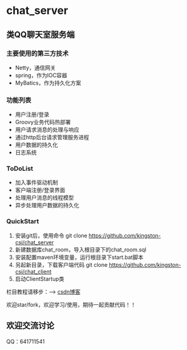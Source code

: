 # chat_server
  ## 类QQ聊天室服务端

  ### 主要使用的第三方技术  
  *  Netty，通信网关  
  *  spring，作为IOC容器  
  *  MyBatics，作为持久化方案  

  ### 功能列表  
  *  用户注册/登录  
  *  Groovy业务代码热部署  
  *  用户请求消息的处理与响应  
  *  通过http后台请求管理服务进程  
  *  用户数据的持久化  
  *  日志系统

  ### ToDoList  
  *  加入事件驱动机制  
  *  客户端注册/登录界面  
  *  处理用户消息的线程模型  
  *  异步处理用户数据的持久化       

  ### QuickStart  
  1. 安装git后，使用命令 git clone https://github.com/kingston-csj/chat_server  
  2. 新建数据库chat_room，导入根目录下的chat_room.sql   
  3. 安装配置maven环境变量，运行根目录下start.bat脚本
  4. 另起新目录，下载客户端代码 git clone https://github.com/kingston-csj/chat_client  
  5. 启动ClientStartup类    


  栏目教程请移步：--> [csdn博客](http://blog.csdn.net/column/details/16455.html)
  
  欢迎star/fork，欢迎学习/使用，期待一起贡献代码！！

  ## 欢迎交流讨论
  QQ：641711541